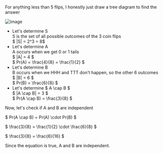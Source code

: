 For anything less than 5 flips, I honestly just draw a tree diagram to find the answer

![image](/images/comp2804/2016-fall-final/15/image.png)

<ul>
    <li> Let's determine S <br/> 
    S is the set of all possible outcomes of the 3 coin flips <br/> 
    $ |S| = 2^3 = 8$
    <li> Let's determine A <br/> 
    A occurs when we get 0 or 1 tails <br/> 
    $ |A| = 4 $ <br/> 
    $ Pr(A) = \frac{4}{8} = \frac{1}{2} $
    <li> Let's determine B <br/> 
    B occurs when we HHH and TTT don't happen, so the other 6 outcomes <br/> 
    $ |B| = 6 $ <br/> 
    $ Pr(B) = \frac{6}{8} $
    <li> Let's determine $ A \cap B $ <br/> 
    $ |A \cap B| = 3 $ <br/> 
    $ Pr(A \cap B) = \frac{3}{8} $
</ul>

Now, let's check if A and B are independent

$ Pr(A \cap B) = Pr(A) \cdot Pr(B) $

$ \frac{3}{8} = \frac{1}{2} \cdot \frac{6}{8} $

$ \frac{3}{8} = \frac{6}{16} $

Since the equation is true, A and B are independent.
